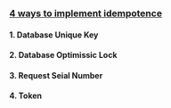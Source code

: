 ### [4 ways to implement idempotence](https://mp.weixin.qq.com/s/RYOo5dyoBzSNS7P1O7taUg)
#### 1. Database Unique Key
#### 2. Database Optimissic Lock
#### 3. Request Seial Number
#### 4. Token